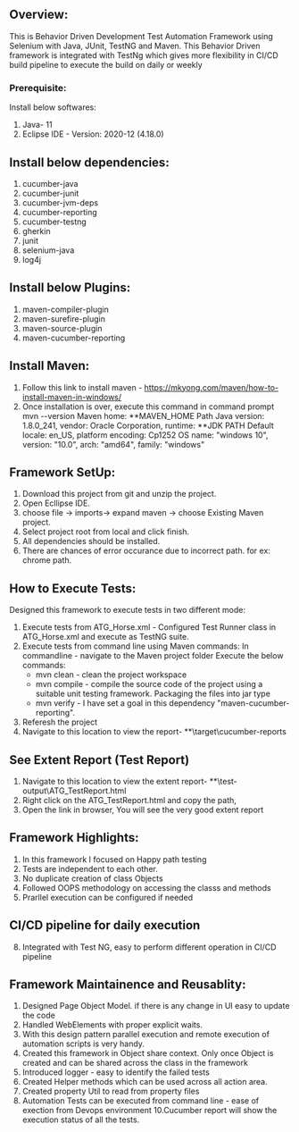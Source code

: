 
## Overview:
This is Behavior Driven Development Test Automation Framework using Selenium with Java, JUnit, TestNG and Maven.
This Behavior Driven framework is integrated with TestNg which gives more flexibility in CI/CD build pipeline to execute the build on daily or weekly

### Prerequisite:
Install below softwares:
1. Java- 11
2. Eclipse IDE - Version: 2020-12 (4.18.0)

## Install below dependencies:
1. cucumber-java
2. cucumber-junit
3. cucumber-jvm-deps
4. cucumber-reporting
5. cucumber-testng
6. gherkin
7. junit
8. selenium-java
9. log4j
	
## Install below Plugins:
1. maven-compiler-plugin
2. maven-surefire-plugin
3. maven-source-plugin
4. maven-cucumber-reporting

## Install Maven:
   1. Follow this link to install maven - https://mkyong.com/maven/how-to-install-maven-in-windows/
   2. Once installation is over, execute this command in command prompt mvn --version 
      Maven home: **MAVEN_HOME Path
	  Java version: 1.8.0_241, vendor: Oracle Corporation, runtime: **JDK PATH
	  Default locale: en_US, platform encoding: Cp1252
	  OS name: "windows 10", version: "10.0", arch: "amd64", family: "windows"

## Framework SetUp:
1. Download this project from git and unzip the project.
2. Open Ecllipse IDE.
3. choose file -> imports-> expand maven -> choose Existing Maven project.
4. Select project root from local and click finish.
5. All dependencies should be installed.
6. There are chances of error occurance due to incorrect path. for ex: chrome path.

## How to Execute Tests:
Designed this framework to execute tests in two different mode:
1. Execute tests from ATG_Horse.xml - 
    Configured Test Runner class in ATG_Horse.xml and execute as TestNG suite.
2. Execute tests from command line using Maven commands:
   In commandline - navigate to the Maven project folder
   Execute the below commands:
    -  mvn clean - clean the project workspace 
	-  mvn compile - compile the source code of the project using a suitable unit testing framework. Packaging the files into jar type
	-  mvn verify - I have set a goal in this dependency "maven-cucumber-reporting". 
3.   Referesh the project
4. Navigate to this location to view the report- **\target\cucumber-reports

## See Extent Report (Test Report)
1. Navigate to this location to view the extent report- **\test-output\ATG_TestReport.html 
2. Right click on the ATG_TestReport.html and copy the path,
3. Open the link in browser, You will see the very good extent report
	
## Framework Highlights:
1. In this framework I focused on Happy path testing
2. Tests are independent to each other.
3. No duplicate creation of class Objects
4. Followed OOPS methodology on accessing the classs and methods
5. Prarllel execution can be configured if needed

## CI/CD pipeline for daily execution
8. Integrated with Test NG, easy to perform different operation in CI/CD pipeline

## Framework Maintainence and Reusablity:
1. Designed Page Object Model. if there is any change in UI easy to update the code
2. Handled WebElements with proper explicit waits.
3. With this design pattern parallel execution and remote execution of automation scripts is very handy.
4. Created this framework in Object share context. Only once Object is created and can be shared across the class in the framework
5. Introduced logger - easy to identify the failed tests
6. Created Helper methods which can be used across all action area.
7. Created property Util to read from property files
9. Automation Tests can be executed from command line - ease of exection from Devops environment
10.Cucumber report will show the execution status of all the tests.























